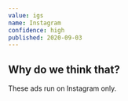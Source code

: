 ```yaml
---
value: igs
name: Instagram
confidence: high
published: 2020-09-03
---
```


## Why do we think that?

These ads run on Instagram only.
